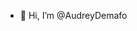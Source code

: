 - 👋 Hi, I’m @AudreyDemafo

<!---
AudreyDemafo/AudreyDemafo is a ✨ special ✨ repository because its `README.md` (this file) appears on your GitHub profile.
You can click the Preview link to take a look at your changes.
--->
